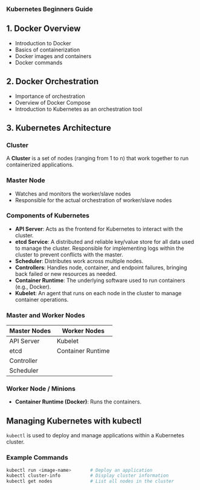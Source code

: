 ### Kubernetes Beginners Guide

## 1. Docker Overview
- Introduction to Docker
- Basics of containerization
- Docker images and containers
- Docker commands

## 2. Docker Orchestration
- Importance of orchestration
- Overview of Docker Compose
- Introduction to Kubernetes as an orchestration tool

## 3. Kubernetes Architecture

### Cluster
A **Cluster** is a set of nodes (ranging from 1 to n) that work together to run containerized applications.

### Master Node
- Watches and monitors the worker/slave nodes
- Responsible for the actual orchestration of worker/slave nodes

### Components of Kubernetes
- **API Server**: Acts as the frontend for Kubernetes to interact with the cluster.
- **etcd Service**: A distributed and reliable key/value store for all data used to manage the cluster. Responsible for implementing logs within the cluster to prevent conflicts with the master.
- **Scheduler**: Distributes work across multiple nodes.
- **Controllers**: Handles node, container, and endpoint failures, bringing back failed or new resources as needed.
- **Container Runtime**: The underlying software used to run containers (e.g., Docker).
- **Kubelet**: An agent that runs on each node in the cluster to manage container operations.

### Master and Worker Nodes

| Master Nodes             | Worker Nodes          |
|--------------------------|-----------------------|
| API Server               | Kubelet               |
| etcd                     | Container Runtime     |
| Controller               |                       |
| Scheduler                |                       |

### Worker Node / Minions
- **Container Runtime (Docker)**: Runs the containers.

## Managing Kubernetes with kubectl
`kubectl` is used to deploy and manage applications within a Kubernetes cluster.

### Example Commands
```bash
kubectl run <image-name>       # Deploy an application
kubectl cluster-info           # Display cluster information
kubectl get nodes              # List all nodes in the cluster